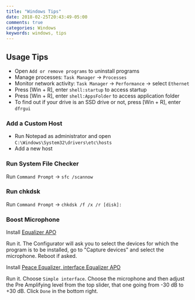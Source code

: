 ```yaml
---
title: "Windows Tips"
date: 2018-02-25T20:43:49-05:00
comments: true
categories: Windows
keywords: windows, tips
---
```


## Usage Tips

- Open `Add or remove programs` to uninstall programs
- Manage processes: `Task Manager` → `Processes`
- Monitor network activity: `Task Manager` → `Performance` → select `Ethernet`
- Press [Win + R], enter `shell:startup` to access startup
- Press [Win + R], enter `shell:AppsFolder` to access application folder
- To find out if your drive is an SSD drive or not, press [Win + R], enter `dfrgui`

### Add a Custom Host

- Run Notepad as administrator and open `C:\Windows\System32\drivers\etc\hosts`
- Add a new host

### Run System File Checker

Run `Command Prompt` → `sfc /scannow`

### Run chkdsk

Run `Command Prompt` → `chkdsk /f /x /r [disk]:`

### Boost Microphone

Install [Equalizer APO](https://sourceforge.net/projects/equalizerapo/)

Run it. The Configurator will ask you to select the devices for which the program is to be installed, go to "Capture devices" and select the microphone. Reboot if asked.

Install [Peace Equalizer, interface Equalizer APO](https://sourceforge.net/projects/peace-equalizer-apo-extension/)

Run it. Choose `Simple interface`. Choose the microphone and then adjust the Pre Amplifying level from the top slider, that one going from -30 dB to +30 dB. Click `Done` in the bottom right.
